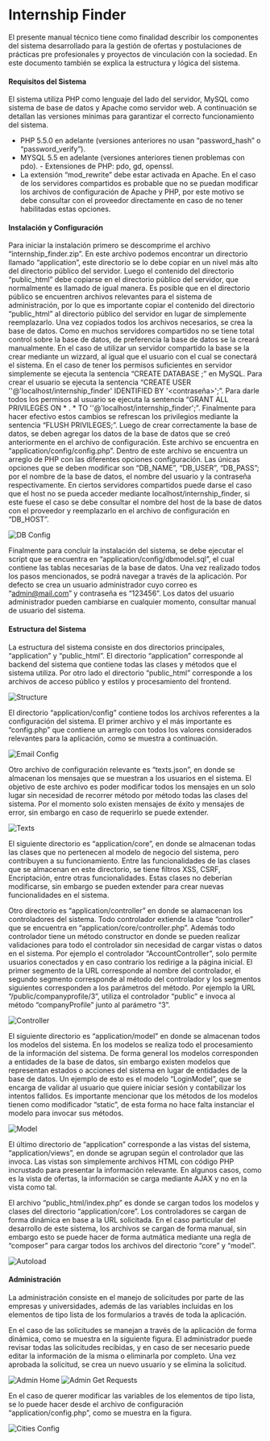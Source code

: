 # Internship Finder

El presente manual técnico tiene como finalidad describir los componentes del sistema desarrollado para la gestión de ofertas y postulaciones de prácticas pre profesionales y proyectos de vinculación con la sociedad. En este documento también se explica la estructura y lógica del sistema.

#### Requisitos del Sistema
El sistema utiliza PHP como lenguaje del lado del servidor, MySQL como sistema de base de datos y Apache como servidor web. A continuación se detallan las versiones mínimas para garantizar el correcto funcionamiento del sistema.
* PHP 5.5.0 en adelante (versiones anteriores no usan “password_hash” o “password_verify”).
* MYSQL 5.5 en adelante (versiones anteriores tienen problemas con pdo). - Extensiones de PHP: pdo, gd, openssl.
* La extensión “mod_rewrite” debe estar activada en Apache.
En el caso de los servidores compartidos es probable que no se puedan modificar los archivos de configuración de Apache y PHP, por este motivo se debe consultar con el proveedor directamente en caso de no tener habilitadas estas opciones.

#### Instalación y Configuración
Para iniciar la instalación primero se descomprime el archivo “internship_finder.zip”. En este archivo podemos encontrar un directorio llamado “application”, este directorio se lo debe copiar en un nivel más alto del directorio público del servidor. Luego el contenido del directorio “public_html” debe copiarse en el directorio público del servidor, que normalmente es llamado de igual manera. Es posible que en el directorio público se encuentren archivos relevantes para el sistema de administración, por lo que es importante copiar el contenido del directorio “public_html” al directorio público del servidor en lugar de simplemente reemplazarlo.
Una vez copiados todos los archivos necesarios, se crea la base de datos. Como en muchos servidores compartidos no se tiene total control sobre la base de datos, de preferencia la base de datos se la creará manualmente. En el caso de utilizar un servidor compartido la base se la crear mediante un wizzard, al igual que el usuario con el cual se conectará el sistema.
En el caso de tener los permisos suficientes en servidor simplemente se ejecuta la sentencia “CREATE DATABASE <nombre de base>;” en MySQL. Para crear el usuario se ejecuta la sentencia “CREATE USER '<nombre usuario>'@'localhost/internship_finder' IDENTIFIED BY '<contraseña>';”. Para darle todos los permisos al usuario se ejecuta la sentencia “GRANT ALL PRIVILEGES ON * . * TO '<nombre usuario>'@'localhost/internship_finder';”. Finalmente para hacer efectivo estos cambios se refrescan los privilegios mediante la sentencia “FLUSH PRIVILEGES;”.
Luego de crear correctamente la base de datos, se deben agregar los datos de la base de datos que se creó anteriormente en el archivo de configuración. Este archivo se encuentra en “application/config/config.php”. Dentro de este archivo se encuentra un arreglo de PHP con las diferentes opciones configuración. Las únicas opciones que se deben modificar son “DB_NAME”, “DB_USER”, “DB_PASS”; por el nombre de la base de datos, el nombre del usuario y la contraseña respectivamente. En ciertos servidores compartidos puede darse el caso que el host no se pueda acceder mediante localhost/internship_finder, si este fuese el caso se debe consultar el nombre del host de la base de datos con el proveedor y reemplazarlo en el archivo de configuración en “DB_HOST”.

![DB Config](/readme_images/db.png)

Finalmente para concluir la instalación del sistema, se debe ejecutar el script que se encuentra en “application/config/dbmodel.sql”, el cual contiene las tablas necesarias de la base de datos. Una vez realizado todos los pasos mencionados, se podrá navegar a través de la aplicación. Por defecto se crea un usuario administrador cuyo correo es “admin@mail.com” y contraseña es “123456”. Los datos del usuario administrador pueden cambiarse en cualquier momento, consultar manual de usuario del sistema.

#### Estructura del Sistema
La estructura del sistema consiste en dos directorios principales, “application” y “public_html”. El directorio “application” corresponde al backend del sistema que contiene todas las clases y métodos que el sistema utiliza. Por otro lado el directorio “public_html” corresponde a los archivos de acceso público y estilos y procesamiento del frontend.

![Structure](/readme_images/structure.png)

El directorio “application/config” contiene todos los archivos referentes a la configuración del sistema. El primer archivo y el más importante es “config.php” que contiene un arreglo con todos los valores considerados relevantes para la aplicación, como se muestra a continuación.

![Email Config](/readme_images/email.png)

Otro archivo de configuración relevante es “texts.json”, en donde se almacenan los mensajes que se muestran a los usuarios en el sistema. El objetivo de este archivo es poder modificar todos los mensajes en un solo lugar sin necesidad de recorrer método por método todas las clases del sistema. Por el momento solo existen mensajes de éxito y mensajes de error, sin embargo en caso de requerirlo se puede extender.

![Texts](/readme_images/texts.png)

El siguiente directorio es “application/core”, en donde se almacenan todas las clases que no pertenecen al modelo de negocio del sistema, pero contribuyen a su funcionamiento. Entre las funcionalidades de las clases que se almacenan en este directorio, se tiene filtros XSS, CSRF, Encriptación, entre otras funcionalidades. Estas clases no deberían modificarse, sin embargo se pueden extender para crear nuevas funcionalidades en el sistema.

Otro directorio es “application/controller” en donde se alamacenan los controladores del sistema. Todo controlador extiende la clase “controller” que se encuentra en “application/core/controller.php”. Además todo controlador tiene un método constructor en donde se pueden realizar validaciones para todo el controlador sin necesidad de cargar vistas o datos en el sistema. Por ejemplo el controlador “AccountController”, solo permite usuarios conectados y en caso contrario los redirige a la página inicial. El primer segmento de la URL corresponde al nombre del controlador, el segundo segmento corresponde al método del controlador y los segmentos siguientes corresponden a los parámetros del método. Por ejemplo la URL “<dominio>/public/companyprofile/3”, utiliza el controlador “public” e invoca al método “companyProfile” junto al parámetro “3”.

![Controller](/readme_images/controller.png)

El siguiente directorio es “application/model” en donde se almacenan todos los modelos del sistema. En los modelos se realiza todo el procesamiento de la información del sistema. De forma general los modelos corresponden a entidades de la base de datos, sin embargo existen modelos que representan estados o acciones del sistema en lugar de entidades de la base de datos. Un ejemplo de esto es el modelo “LoginModel”, que se encarga de validar al usuario que quiere iniciar sesión y contabilizar los intentos fallidos. Es importante mencionar que los métodos de los modelos tienen como modificador “static”, de esta forma no hace falta instanciar el modelo para invocar sus métodos.

![Model](/readme_images/model.png)

El último directorio de “application” corresponde a las vistas del sistema, “application/views”, en donde se agrupan según el controlador que las invoca. Las vistas son simplemente archivos HTML con código PHP incrustado para presentar la información relevante. En algunos casos, como es la vista de ofertas, la información se carga mediante AJAX y no en la vista como tal.

El archivo “public_html/index.php” es donde se cargan todos los modelos y clases del directorio “application/core”. Los controladores se cargan de forma dinámica en base a la URL solicitada. En el caso particular del desarrollo de este sistema, los archivos se cargan de forma manual, sin embargo esto se puede hacer de forma autmática mediante una regla de “composer” para cargar todos los archivos del directorio “core” y “model”.

![Autoload](/readme_images/autoload.png)

#### Administración
La administración consiste en el manejo de solicitudes por parte de las empresas y universidades, además de las variables incluidas en los elementos de tipo lista de los formularios a través de toda la aplicación.

En el caso de las solicitudes se manejan a través de la aplicación de forma dinámica, como se muestra en la siguiente figura. El administrador puede revisar todas las solicitudes recibidas, y en caso de ser necesario puede editar la información de la misma o eliminarla por completo. Una vez aprobada la solicitud, se crea un nuevo usuario y se elimina la solicitud.

![Admin Home](/readme_images/admin_home.png)
![Admin Get Requests](/readme_images/admin_requests.png)

En el caso de querer modificar las variables de los elementos de tipo lista, se lo puede hacer desde el archivo de configuración “application/config.php”, como se muestra en la figura.

![Cities Config](/readme_images/cities.png)
